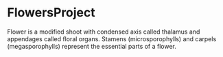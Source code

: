 # FlowersProject
Flower is a modified shoot with condensed axis called thalamus and appendages called floral organs. Stamens (microsporophylls) and carpels (megasporophylls) represent the essential parts of a flower.